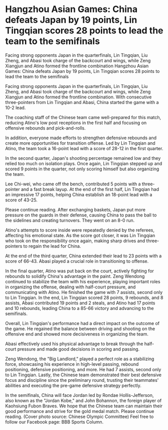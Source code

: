 #  Hangzhou Asian Games: China defeats Japan by 19 points, Lin Tingqian scores 28 points to lead the team to the semifinals

Facing strong opponents Japan in the quarterfinals, Lin Tingqian, Liu Zheng, and Abasi took charge of the backcourt and wings, while Zeng Xiangjun and Atino formed the frontline combination 
  Hangzhou Asian Games: China defeats Japan by 19 points, Lin Tingqian scores 28 points to lead the team to the semifinals

Facing strong opponents Japan in the quarterfinals, Lin Tingqian, Liu Zheng, and Abasi took charge of the backcourt and wings, while Zeng Xiangjun and Atino formed the frontline combination. With consecutive three-pointers from Lin Tingqian and Abasi, China started the game with a 10-2 lead.

The coaching staff of the Chinese team came well-prepared for this match, reducing Atino's low post receptions in the first half and focusing on offensive rebounds and pick-and-rolls.

In addition, everyone made efforts to strengthen defensive rebounds and create more opportunities for transition offense. Led by Lin Tingqian and Atino, the team took a 16-point lead with a score of 28-12 in the first quarter.

In the second quarter, Japan's shooting percentage remained low and they relied too much on isolation plays. Once again, Lin Tingqian stepped up and scored 9 points in the quarter, not only scoring himself but also organizing the team.

Lee Chi-wei, who came off the bench, contributed 5 points with a three-pointer and a fast break layup. At the end of the first half, Lin Tingqian had an impressive 17 points, helping China establish an 18-point lead with a score of 43-25.

Please continue reading. After exchanging baskets, Japan put more pressure on the guards in their defense, causing China to pass the ball to the sidelines and creating turnovers. They went on an 8-0 run.

Atino's attempts to score inside were repeatedly denied by the referees, affecting his emotional state. As the score got closer, it was Lin Tingqian who took on the responsibility once again, making sharp drives and three-pointers to regain the lead for China.

At the end of the third quarter, China extended their lead to 23 points with a score of 66-43. Abasi played a crucial role in transitioning to offense.

In the final quarter, Atino was put back on the court, actively fighting for rebounds to solidify China's advantage in the paint. Zeng Wendong continued to stabilize the team with his experience, playing important roles in organizing the offense, dealing with half-court pressure, and communicating with Atino. He finished the game with 7 assists, second only to Lin Tingqian. In the end, Lin Tingqian scored 28 points, 9 rebounds, and 8 assists, Abasi contributed 19 points and 2 steals, and Atino had 17 points and 10 rebounds, leading China to a 85-66 victory and advancing to the semifinals.

Overall, Lin Tingqian's performance had a direct impact on the outcome of the game. He regained the balance between driving and shooting on the offensive end and showed more decisiveness in organizing the team.

Abasi effectively used his physical advantage to break through the half-court pressure and made good decisions in scoring and passing.

Zeng Wendong, the "Big Landlord," played a perfect role as a stabilizing force, showcasing his experience in high-level passing, rebound positioning, defensive positioning, and more. He had 7 assists, second only to Lin Tingqian. Lastly, the Chinese team demonstrated their best defensive focus and discipline since the preliminary round, trusting their teammates' abilities and executing the pre-game defensive strategy perfectly.

In the semifinals, China will face Jordan led by Rondae Hollis-Jefferson, also known as the "Jordan Kobe," and John Bohannon, the foreign player of Kaohsiung Fubon Braves. We hope that the Chinese team can maintain their good performance and strive for the gold medal match. Please continue reading. (Cover photo source: Chinese Olympic Committee) Feel free to follow our Facebook page: BBB Sports Column.